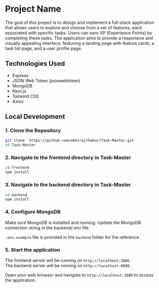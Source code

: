 # Project Name

The goal of this project is to design and implement a full-stack application that allows users to explore and choose from a set of features, each associated with specific tasks. Users can earn XP (Experience Points) by completing these tasks. The application aims to provide a responsive and visually appealing interface, featuring a landing page with feature cards, a task list page, and a user profile page.  
## Technologies Used

- Express
- JSON Web Token (jsonwebtoken)
- MongoDB
- Next.js
- Tailwind CSS
- Axios

## Local Development

### 1. Clone the Repository

```bash
git clone  https://github.com/abhirajthakur/Task-Master.git
cd Task-Master
```

### 2. Navigate to the frontend directory in Task-Master

```bash
cd frontend
npm install
```

### 3. Navigate to the backend directory in Task-Master

```bash
cd backend
npm install
```

### 4. Configure MongoDB

Make sure MongoDB is installed and running. Update the MongoDB connection string in the backend/.env file.  

`.env.example` file is provided in the `backend` folder for the reference

### 5. Start the application

The frontend server will be running on `http://localhost:3000`.  
The backend server will be running on `http://localhost:8080`.  

Open your web browser and navigate to `http://localhost:3000` to access the application.
